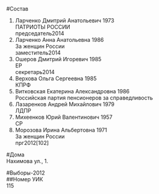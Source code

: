 #Состав  
1. Ларченко Дмитрий Анатольевич 1973  
    ПАТРИОТЫ РОССИИ  
    председатель2014  
2. Ларченко Анна Анатольевна 1986  
    За женщин России  
    заместитель2014  
3. Ошеров Дмитрий Игоревич 1985  
    ЕР  
    секретарь2014  
4. Верхова Ольга Сергеевна 1985  
    КПРФ  
5. Витковская Екатерина Александровна 1986  
    Российская партия пенсионеров за справедливость  
6. Лазаренков Андрей Михайлович 1979  
    ЛДПР  
7. Михеенков Юрий Валентинович 1957  
    СР  
8. Морозова Ирина Альбертовна 1971  
    За женщин России  
    прг2012[102]  
  
#Дома  
Нахимова ул.,   1.  
  
#Выборы-2012  
##Номер УИК  
115  
